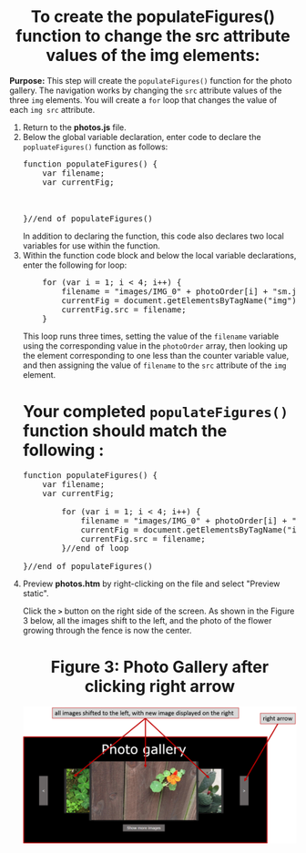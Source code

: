 <center><h1>To create the populateFigures() function to change the src attribute values of the img elements:</h1></center>

<b>Purpose:</b>  This step will create the <code>populateFigures()</code> function for the photo gallery.  The navigation works by changing the <code>src</code> attribute values of the three <code>img</code> elements.  You will create a <code>for</code> loop that changes the value of each <code>img src</code> attribute.
<ol>
<li>Return to the <b>photos.js</b> file.

<li>
Below the global variable declaration, enter code to declare the <code>popluateFigures()</code> function as follows:
<pre>
function populateFigures() {
    var filename;
    var currentFig;

<br>
}//end of populateFigures()</pre>
In addition to declaring the function, this code also declares two local variables for use within the function.
</li>


<li>
Within the function code block and below the local variable declarations, enter the following for loop:
<pre>
    for (var i = 1; i < 4; i++) {
        filename = "images/IMG_0" + photoOrder[i] + "sm.jpg";
        currentFig = document.getElementsByTagName("img")[i - 1];
        currentFig.src = filename;
    }
</pre>
This loop runs three times, setting the value of the <code>filename</code> variable using the corresponding value in the <code>photoOrder</code> array, then looking up the element corresponding to one less than the counter variable value, and then assigning the value of <code>filename</code> to the <code>src</code> attribute of the <code>img</code> element.
</li>

<h1>Your completed <code>populateFigures()</code> function should match the following :</h1>

<pre>
function populateFigures() {
    var filename;
    var currentFig;<br>
        for (var i = 1; i < 4; i++) {
            filename = "images/IMG_0" + photoOrder[i] + "sm.jpg";
            currentFig = document.getElementsByTagName("img")[i - 1];
            currentFig.src = filename;
        }//end of loop<br>
}//end of populateFigures()
</pre>
<li>
Preview <b>photos.htm</b> by right-clicking on the file and select "Preview static".  

Click the <code><b>></b></code> button on the right side of the screen.  As shown in the Figure 3 below, all the images shift to the left, and the photo of the flower growing through the fence is now the center.
<center>
<h1>Figure 3:  Photo Gallery after clicking right arrow</h1>
<img src=".guides/img/galleryRight.png" alt="Photo Gallery Right" />
</center>
</li>
</ol>
